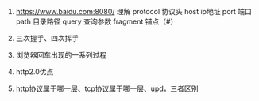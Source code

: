 1. https://www.baidu.com:8080/
理解 protocol 协议头
host ip地址
port 端口
path 目录路径
query 查询参数
fragment 锚点（#）

2. 三次握手、四次挥手

3. 浏览器回车出现的一系列过程

4. http2.0优点

5. http协议属于哪一层、tcp协议属于哪一层、upd，三者区别